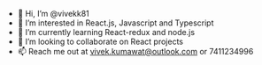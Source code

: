 - 👋 Hi, I’m @vivekk81
- 👀 I’m interested in React.js, Javascript and Typescript
- 🌱 I’m currently learning React-redux and node.js
- 💞️ I’m looking to collaborate on React projects
- 📫 Reach me out at vivek.kumawat@outlook.com or 7411234996

<!---
vivekk81/vivekk81 is a ✨ special ✨ repository because its `README.md` (this file) appears on your GitHub profile.
You can click the Preview link to take a look at your changes.
--->
